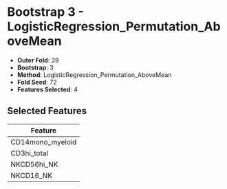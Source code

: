 # Bootstrap 3 - LogisticRegression_Permutation_AboveMean

- **Outer Fold**: 29
- **Bootstrap**: 3
- **Method**: LogisticRegression_Permutation_AboveMean
- **Fold Seed**: 72
- **Features Selected**: 4

## Selected Features

| Feature |
|---------|
| CD14mono_myeloid |
| CD3hi_total |
| NKCD56hi_NK |
| NKCD16_NK |
